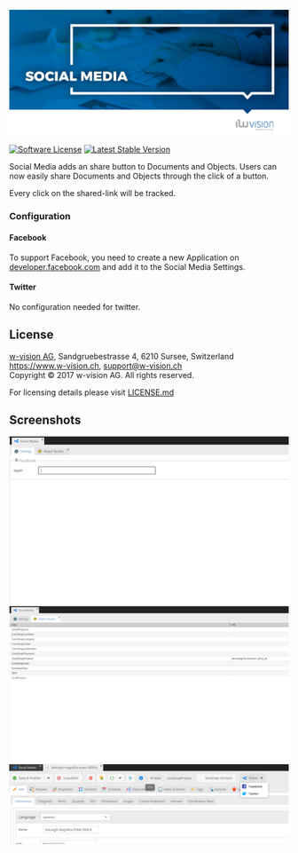 ![Social Media](docs/images/github_banner.png "Social Media")

[![Software License](https://img.shields.io/badge/license-GPLv3-brightgreen.svg?style=flat-square)](LICENSE.md)
[![Latest Stable Version](https://img.shields.io/packagist/v/w-vision/social-media.svg?style=flat-square)](https://packagist.org/packages/w-vision/social-media)

Social Media adds an share button to Documents and Objects. Users can now easily share Documents and Objects through the click of a button.

Every click on the shared-link will be tracked.

### Configuration

#### Facebook

To support Facebook, you need to create a new Application on [developer.facebook.com](developer.facebook.com) and add it to the Social Media Settings.

#### Twitter

No configuration needed for twitter.

## License
[w-vision AG](https://www.w-vision.ch), Sandgruebestrasse 4, 6210 Sursee, Switzerland  
https://www.w-vision.ch, support@w-vision.ch  
Copyright © 2017 w-vision AG. All rights reserved.

For licensing details please visit [LICENSE.md](LICENSE.md)

## Screenshots
![Interface](docs/images/settings.png)
![Routes](docs/images/object-routes.png)
![Example](docs/images/share-example.png)